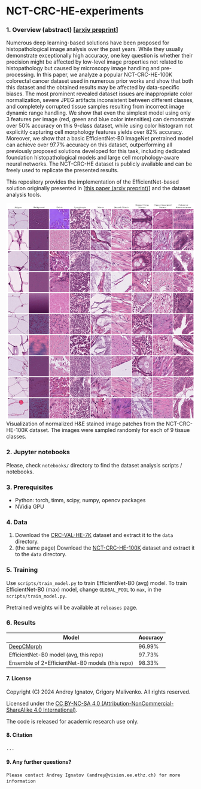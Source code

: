 # NCT-CRC-HE-experiments

### 1. Overview (abstract) [[arxiv preprint](https://www.arxiv.org/abs/2409.11546)]

Numerous deep learning-based solutions have been proposed for histopathological image analysis over the past years. While they usually demonstrate exceptionally high accuracy, one key question is whether their precision might be affected by low-level image properties not related to histopathology but caused by microscopy image handling and pre-processing. In this paper, we analyze a popular NCT-CRC-HE-100K colorectal cancer dataset used in numerous prior works and show that both this dataset and the obtained results may be affected by data-specific biases. The most prominent revealed dataset issues are inappropriate color normalization, severe JPEG artifacts inconsistent between different classes, and completely corrupted tissue samples resulting from incorrect image dynamic range handling. We show that even the simplest model using only 3 features per image (red, green and blue color intensities) can demonstrate over 50% accuracy on this 9-class dataset, while using color histogram not explicitly capturing cell morphology features yields over 82% accuracy. Moreover, we show that a basic EfficientNet-B0 ImageNet pretrained model can achieve over 97.7% accuracy on this dataset, outperforming all previously proposed solutions developed for this task, including dedicated foundation histopathological models and large cell morphology-aware neural networks. The NCT-CRC-HE dataset is publicly available and can be freely used to replicate the presented results. 

This repository provides the implementation of the EfficientNet-based solution originally presented in [[this paper (arxiv preprint)](https://www.arxiv.org/abs/2409.11546)] and the dataset analysis tools. 


![NCT-CRCHE-100K](./images/NCT-CRCHE-100K.jpg)
Visualization of normalized H&E stained image patches from the NCT-CRC-HE-100K dataset. The images were sampled randomly for each of 9 tissue classes.


### 2. Jupyter notebooks

Please, check `notebooks/` directory to find the dataset analysis scripts / notebooks. 


### 3. Prerequisites

- Python: torch, timm, scipy, numpy, opencv packages
- NVidia GPU


### 4. Data

1. Download the [CRC-VAL-HE-7K](https://zenodo.org/records/1214456) dataset and extract it to the ``data`` directory.
2. (the same page) Download the [NCT-CRC-HE-100K](https://zenodo.org/records/1214456) dataset and extract it to the ``data`` directory.


### 5. Training

Use `scripts/train_model.py` to train EfficientNet-B0 (avg) model. To train EfficientNet-B0 (max) model, change `GLOBAL_POOL` to `max`, in the `scripts/train_model.py`.

Pretrained weights will be available at `releases` page.


### 6. Results

| Model                                              | Accuracy | 
|----------------------------------------------------|----------|
| [DeepCMorph](https://github.com/aiff22/DeepCMorph) | 96.99%   |
| EfficientNet-B0 model (avg, this repo)             | 97.73%   |
| Ensemble of 2×EfficientNet-B0 models (this repo)   | 98.33%   |


#### 7. License

Copyright (C) 2024 Andrey Ignatov, Grigory Malivenko. All rights reserved.

Licensed under the [CC BY-NC-SA 4.0 (Attribution-NonCommercial-ShareAlike 4.0 International)](https://creativecommons.org/licenses/by-nc-sa/4.0/legalcode).

The code is released for academic research use only.


#### 8. Citation

```
...
```


#### 9. Any further questions?

```
Please contact Andrey Ignatov (andrey@vision.ee.ethz.ch) for more information
```